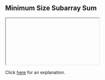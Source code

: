 ##  Minimum Size Subarray Sum 

<iframe></iframe>

Click [here](Explanation.md) for an explanation.


